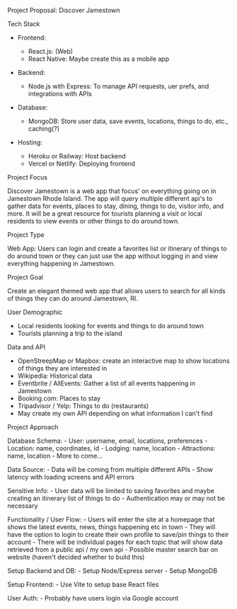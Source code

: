 Project Proposal: Discover Jamestown

Tech Stack

- Frontend: 
    - React.js: (Web)
    - React Native: Maybe create this as a mobile app

- Backend:
    - Node.js with Express: To manage API requests, uer prefs, and integrations with APIs

- Database:
    - MongoDB: Store user data, save events, locations, things to do, etc., caching(?)

- Hosting:
    - Heroku or Railway: Host backend
    - Vercel or Netlify: Deploying frontend


Project Focus

Discover Jamestown is a web app that focus' on everything going on in Jamestown Rhode Island. The app will query multiple different
api's to gather data for events, places to stay, dining, things to do, visitor info, and more. It will be a great resource for 
tourists planning a visit or local residents to view events or other things to do around town.


Project Type

Web App: Users can login and create a favorites list or itinerary of things to do around town or they can just use the app without
logging in and view everything happening in Jamestown.


Project Goal

Create an elegant themed web app that allows users to search for all kinds of things they can do around Jamestown, RI.


User Demographic

- Local residents looking for events and things to do around town
- Tourists planning a trip to the island


Data and API

- OpenStreepMap or Mapbox: create an interactive map to show locations of things they are interested in
- Wikipedia: Historical data
- Eventbrite / AllEvents: Gather a list of all events happening in Jamestown
- Booking.com: Places to stay
- Tripadvisor / Yelp: Things to do (restaurants)
- May create my own API depending on what information I can't find


Project Approach

Database Schema:
    - User: username, email, locations, preferences
    - Location: name, coordinates, id
    - Lodging: name, location
    - Attractions: name, location
    - More to come...

Data Source:
    - Data will be coming from multiple different APIs
    - Show latency with loading screens and API errors

Sensitive Info:
    - User data will be limited to saving favorites and maybe creating an itinerary list of things to do
    - Authentication may or may not be necessary

Functionality / User Flow:
    - Users will enter the site at a homepage that shows the latest events, news, things happening etc in town
    - They will have the option to login to create their own profile to save/pin things to their account
    - There will be individual pages for each topic that will show data retrieved from a public api / my own api
    - Possible master search bar on website (haven't decided whether to build this)

Setup Backend and DB:
    - Setup Node/Express server
    - Setup MongoDB

Setup Frontend:
    - Use Vite to setup base React files

User Auth:
    - Probably have users login via Google account